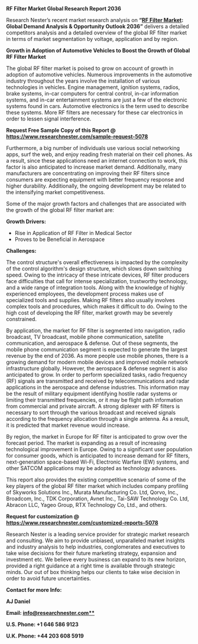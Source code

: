 ﻿**RF Filter Market Global Research Report 2036** 

Research Nester’s recent market research analysis on **“[RF Filter Market](https://www.researchnester.com/reports/rf-filter-market/5078): Global Demand Analysis & Opportunity Outlook 2036”** delivers a detailed competitors analysis and a detailed overview of the global RF filter market in terms of market segmentation by voltage, application and by region. 

**Growth in Adoption of Automotive Vehicles to Boost the Growth of Global RF Filter Market** 

The global RF filter market is poised to grow on account of growth in adoption of automotive vehicles. Numerous improvements in the automotive industry throughout the years involve the installation of various technologies in vehicles. Engine management, ignition systems, radios, brake systems, in-car computers for central control, in-car information systems, and in-car entertainment systems are just a few of the electronic systems found in cars. Automotive electronics is the term used to describe these systems. More RF filters are necessary for these car electronics in order to lessen signal interference. 

**Request Free Sample Copy of this Report @ <https://www.researchnester.com/sample-request-5078>** 

Furthermore, a big number of individuals use various social networking apps, surf the web, and enjoy reading fresh material on their cell phones. As a result, since these applications need an internet connection to work, this factor is also anticipated to increase market demand. Additionally, many manufacturers are concentrating on improving their RF filters since consumers are expecting equipment with better frequency response and higher durability. Additionally, the ongoing development may be related to the intensifying market competitiveness. 

Some of the major growth factors and challenges that are associated with the growth of the global RF filter market are:

**Growth Drivers:**

- Rise in Application of RF Filter in Medical Sector 
- Proves to be Beneficial in Aerospace 

**Challenges:**

The control structure's overall effectiveness is impacted by the complexity of the control algorithm's design structure, which slows down switching speed. Owing to the intricacy of these intricate devices, RF filter producers face difficulties that call for intense specialization, trustworthy technology, and a wide range of integration tools. Along with the knowledge of highly experienced employees, the development process makes use of specialized tools and supplies. Making RF filters also usually involves complex tools and procedures, which makes it difficult to do. Owing to the high cost of developing the RF filter, market growth may be severely constrained. 

By application, the market for RF filter is segmented into navigation, radio broadcast, TV broadcast, mobile phone communication, satellite communication, and aerospace & defense. Out of these segments, the mobile phone communication segment is expected to generate the largest revenue by the end of 2036. As more people use mobile phones, there is a growing demand for modern mobile devices and improved mobile network infrastructure globally. However, the aerospace & defense segment is also anticipated to grow. In order to perform specialized tasks, radio frequency (RF) signals are transmitted and received by telecommunications and radar applications in the aerospace and defense industries. This information may be the result of military equipment identifying hostile radar systems or limiting their transmitted frequencies, or it may be flight path information from commercial and private aircraft. A strong diplexer with RF filters is necessary to sort through the various broadcast and received signals according to the frequency allocation through a single antenna. As a result, it is predicted that market revenue would increase. 

By region, the market in Europe for RF filter is anticipated to grow over the forecast period. The market is expanding as a result of increasing technological improvement in Europe. Owing to a significant user population for consumer goods, which is anticipated to increase demand for RF filters, next-generation space-based Wi-Fi, Electronic Warfare (EW) systems, and other SATCOM applications may be adopted as technology advances. 

This report also provides the existing competitive scenario of some of the key players of the global RF filter market which includes company profiling of Skyworks Solutions Inc., Murata Manufacturing Co. Ltd, Qorvo, Inc., Broadcom, Inc., TDK Corporation, Avnet Inc., Tai-SAW Technology Co. Ltd, Abracon LLC, Yageo Group, RTX Technology Co, Ltd., and others. 

**Request for customization @ <https://www.researchnester.com/customized-reports-5078>**   

Research Nester is a leading service provider for strategic market research and consulting. We aim to provide unbiased, unparalleled market insights and industry analysis to help industries, conglomerates and executives to take wise decisions for their future marketing strategy, expansion and investment etc. We believe every business can expand to its new horizon, provided a right guidance at a right time is available through strategic minds. Our out of box thinking helps our clients to take wise decision in order to avoid future uncertainties.

**Contact for more Info:**

**AJ Daniel**

**Email: [info@researchnester.com**](mailto:info@researchnester.com)**

**U.S. Phone: +1 646 586 9123** 

**U.K. Phone: +44 203 608 5919**






